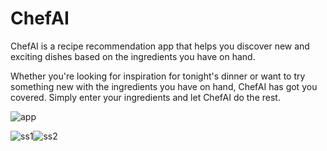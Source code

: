 # ChefAI
ChefAI is a recipe recommendation app that helps you discover new and exciting dishes based on the ingredients you have on hand.

Whether you're looking for inspiration for tonight's dinner or want to try something new with the ingredients you have on hand, ChefAI has got you covered. Simply enter your ingredients and let ChefAI do the rest.

![app](https://user-images.githubusercontent.com/83416622/232274363-94d6da20-e585-49dc-aff7-9b6580753c66.gif) 

![ss1](https://user-images.githubusercontent.com/83416622/232274557-bd6b961f-2aed-4751-95da-208db55a56c8.png)![ss2](https://user-images.githubusercontent.com/83416622/232274560-2baf39ee-f8fd-447d-acc1-b15542bb35b7.png)

